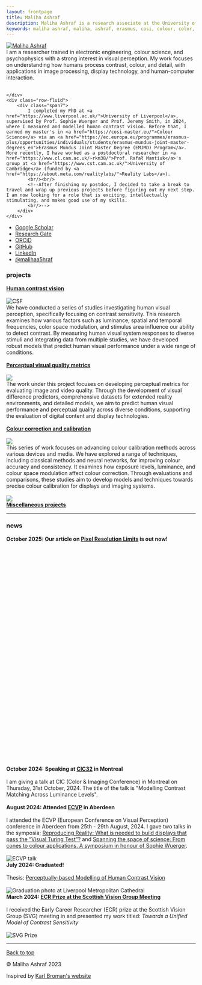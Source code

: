 ```yaml
---
layout: frontpage
title: Maliha Ashraf
description: Maliha Ashraf is a research associate at the University of Cambridge. She has previously received a PhD from the University of Liverpool and an Erasumus Mundus Joint Master degree in "Color in Science & Technology".
keywords: maliha ashraf, maliha, ashraf, erasmus, cosi, colour, color, computational color, computational vision, vision, contrast, contrast sensitivity, perception, modeling, modelling, psychology, psychophysics, ned, ujm, ugr, uef, uol, liverpool, cambridge, reality labs, meta
---
```


<div class="container">
    <div class="row-fluid">
		<div class="span2">
        <a href="../assets/pics/contact.jpg">
            <img src="../assets/pics/contact.jpg"
                  title="Maliha Ashraf" alt="Maliha Ashraf"/></a>
				  <br/>
        </div>
        <div class="span5">
			I am a researcher trained in electronic engineering, colour science, and psychophysics with a strong interest in visual perception. My work focuses on understanding how humans process contrast, colour, and detail, with applications in image processing, display technology, and human-computer interaction.
			<br/>			 
			<!--<strong>PhD student</strong> at <a href="https://www.liverpool.ac.uk/">University of Liverpool</a> supervised by <a href="https://www.liverpool.ac.uk/electrical-engineering-and-electronics/staff/jeremy-smith/">Jeremy Smith</a> and <a href="https://pcwww.liv.ac.uk/~sophiew/">Sophie Wuerger</a><br/>
            <br/>
			<strong>Email:</strong>
			ma905 (at) cam (dot) ac (dot) (uk)-->
			<br/>
        </div>
        
    </div>
	<div class="row-fluid">
		<div class="span7">
			I completed my PhD at <a href="https://www.liverpool.ac.uk/">University of Liverpool</a>, supervised by Prof. Sophie Wuerger and Prof. Jeremy Smith, in 2024, where I measured and modelled human contrast vision. Before that, I earned my master's in <a href="https://cosi-master.eu/">Colour Science</a> via an <a href="https://ec.europa.eu/programmes/erasmus-plus/opportunities/individuals/students/erasmus-mundus-joint-master-degrees_en">Erasmus Mundus Joint Master Degree (EMJMD) Program</a>. More recently, I have worked as a postdoctoral researcher in <a href="https://www.cl.cam.ac.uk/~rkm38/">Prof. Rafał Mantiuk</a>'s group at <a href="https://www.cst.cam.ac.uk/">University of Cambridge</a> (funded by <a href="https://about.meta.com/realitylabs/">Reality Labs</a>).
			<br/><br/>
			<!--After finishing my postdoc, I decided to take a break to travel and wrap up previous projects before figuring out my next step. I am now looking for a role that is exciting, intellectually stimulating, and makes good use of my skills. 
			<br/>-->
		</div>
	</div>
</div>

<div class="navbar">
  <div class="navbar-inner">
      <ul class="nav">  
		  <li><a href="https://scholar.google.com/citations?user=9Jl9K3wAAAAJ&hl=en">Google Scholar</a></li>
		  <li><a href="https://www.researchgate.net/profile/Maliha_Ashraf4">Research Gate</a></li>
		  <li><a href="https://orcid.org/0000-0002-8142-5611">ORCiD</a></li>
          <li><a href="https://github.com/MalihaAshraf">GitHub</a></li>
		  <li><a href="https://www.linkedin.com/in/malihaashraf/">LinkedIn</a></li>
		  <li><a href="https://twitter.com/MalihaA5hraf">@malihaa5hraf</a></li>
      </ul>
  </div>
</div>

<div class="container">
	<h3>projects</h3>
</div>

<div class="container container-box">
    <b><a href="/pages/hvs.html">Human contrast vision</a></b><br/><br/>
    <div class="row-fluid">
        <div class="span3">
			<img src="assets/projects/contrast/castleCSF_icon.gif" alt="CSF">
		</div>
		<div class="span9">
           We have conducted a series of studies investigating human visual perception, specifically focusing on contrast sensitivity. This research examines how various factors such as luminance, spatial and temporal frequencies, color space modulation, and stimulus area influence our ability to detect contrast. By measuring human visual system responses to diverse stimuli and integrating data from multiple studies, we have developed robust models that predict human visual performance under a wide range of conditions.<br/><br/>
        </div> 
	</div> 
</div>

<div class="container container-box">
    <b><a href="/pages/metrics.html">Perceptual visual quality metrics</a></b><br/><br/>
    <div class="row-fluid">
        <div class="span3">
			<img src="assets/projects/metrics/cvvdp_24.gif">
		</div>
		<div class="span9">
            The work under this project focuses on developing perceptual metrics for evaluating image and video quality. Through the development of visual difference predictors, comprehensive datasets for extended reality environments, and detailed models, we aim to predict human visual performance and perceptual quality across diverse conditions, supporting the evaluation of digital content and display technologies. <br/><br/>
        </div> 
	</div> 
</div>

<div class="container container-box">
    <b><a href="/pages/colour.html">Colour correction and calibration</a></b><br/><br/>
    <div class="row-fluid">
        <div class="span3">
			<img src="assets/projects/colour/oled_hvei24.jpg">
		</div>
		<div class="span9">
            This series of work focuses on advancing colour calibration methods across various devices and media. We have explored a range of techniques, including classical methods and neural networks, for improving colour accuracy and consistency. It examines how exposure levels, luminance, and colour space modulation affect colour correction. Through evaluations and comparisons, these studies aim to develop models and techniques towards precise colour calibration for displays and imaging systems.<br/><br/>
        </div> 
	</div> 
</div>

<div class="container container-box">
	<div class="row-fluid">
        <div class="span3">
			<img src="assets/projects/misc/misc_projects_thumbnail.png">
		</div>
		<div class="span9">
            <b><a href="/pages/misc.html">Miscellaneous projects</a></b><br/>
        </div> 
	</div> 
</div>


<hr />

<div class="container">
	<h3>news</h3>
</div>

<div class="container container-box">
    <b>October 2025: Our article on <a href="https://www.cl.cam.ac.uk/research/rainbow/projects/resolution_limit/" target="_blank">Pixel Resolution Limits</a> is out now!</b><br/><br/>
    <div class="row-fluid">
        <!--<div class="span12">
            <div class="iframely-embed"><div class="iframely-responsive" style="height: 140px; padding-bottom:0px;"><a href="https://www.nature.com/articles/s41467-025-64679-2" data-iframely-url="//iframely.net/DmiHeHzl?card=small&theme=light"></a></div></div><script async src="//iframely.net/embed.js"></script>
        </div>    
        <div class="span5">
        </div>-->       
        <div class="span5">
            <div class='altmetric-embed' data-badge-type='donut' data-doi="10.1038/s41467-025-64679-2" data-badge-popover='right' data-link-target='_blank' style="display: flex; justify-content: center;"></div>
			<script type='text/javascript' src='https://embed.altmetric.com/assets/embed.js'></script>
        </div>        
    </div>
    <div class="row-fluid">	
        <div class="span12">
            <div class="iframely-embed"><div class="iframely-responsive" style="height: 140px; padding-bottom: 0;"><a href="https://www.cam.ac.uk/research/news/is-your-ultra-hd-tv-worth-it-scientists-measure-the-resolution-limit-of-the-human-eye" data-iframely-url="//iframely.net/U3OujMkP?card=small&theme=light"></a></div></div>
        </div>
        <div class="span12">
            <div class="iframely-embed"><div class="iframely-responsive" style="height: 140px; padding-bottom: 0;"><a href="https://www.theguardian.com/technology/2025/oct/27/ultra-hd-televisions-4k-8k-not-noticeably-better-study" data-iframely-url="//iframely.net/Yv6Kpqbb?card=small&theme=light"></a></div></div>
        </div>
    </div> <br/>
    <div class="row-fluid">	
        <div class="span12">
            <div class="iframely-embed"><div class="iframely-responsive" style="height: 140px; padding-bottom: 0;"><a href="https://www.popsci.com/technology/eyes-hdtv-pixels/" data-iframely-url="//iframely.net/LHfrG9Xh?card=small&theme=light"></a></div></div>
        </div>
        <div class="span12">
            <div class="iframely-embed"><div class="iframely-responsive" style="height: 140px; padding-bottom: 0;"><a href="https://thedebrief.org/are-4k-and-8k-televisions-worth-it-scientists-say-these-experiments-may-finally-settle-the-debate/" data-iframely-url="//iframely.net/PhDFboGz?card=small&theme=light"></a></div>
        </div>
    </div>
</div>
</div>

<div class="container container-box">
    <b>October 2024: Speaking at <a href="https://www.imaging.org/IST/IST/Conferences/CIC/CIC2024/CIC_Home.aspx" target="_blank">CIC32</a> in Montreal</b><br/><br/>
    <div class="row-fluid">		
        <div class="span12">
            I am giving a talk at CIC (Color & Imaging Conference) in Montreal on Thursday, 31st October, 2024. The title of the talk is "Modelling Contrast Matching Across Luminance Levels".<br/><br/>
        </div> 
	</div> 
</div>

<div class="container container-box">
    <b>August 2024: Attended <a href="https://ecvp2024.abdn.ac.uk/" target="_blank">ECVP</a> in Aberdeen</b><br/><br/>
    <div class="row-fluid">		
        <div class="span12">
            I attended the ECVP (European Conference on Visual Perception) conference in Aberdeen from 25th - 29th August, 2024. I gave two talks in the symposia; <a href="https://ecvp2024.abdn.ac.uk/symposia/">Reproducing Reality: What is needed to build displays that pass the “Visual Turing Test”?</a> and <a href="https://ecvp2024.abdn.ac.uk/symposia/">Spanning the space of science: From cones to colour applications. A symposium in honour of Sophie Wuerger</a>.<br/><br/>
        </div> 
	</div> 
	<div class="row-fluid">	
		<div class="span2">	
		</div>		
		<div class="span8">
			<img src="assets/news/ecvp.JPG" alt="ECVP talk">
		</div>  
	</div> 
</div>

<div class="container container-box">
    <div class="row-fluid">		
        <div class="span9">
		<b>July 2024: Graduated!</b><br/><br/>
        Thesis: <a href="https://doi.org/10.17638/03182202" target="_blank">
		Perceptually-based Modelling of Human Contrast Vision</a><br/><br/>
        </div>   
		<div class="span4">
           <img src="assets/thesis/graduation.jpg" alt="Graduation photo at Liverpool Metropolitan Cathedral">
		</div>
	</div> 
</div>

<div class="container container-box">
    <div class="row-fluid">		
        <div class="span6">
		<b>March 2024: <a href="https://stirlingperception.stir.ac.uk/svg2024/programme/" target="_blank">ECR Prize at the Scottish Vision Group Meeting</a></b><br/><br/>
        I received the Early Career Researcher (ECR) prize at the Scottish Vision Group (SVG) meeting in and presented my work titled: <em>Towards a Unified Model of Contrast Sensitivity</em><br/><br/>
        </div>   
		<div class="span6">
            <img src="assets/news/mdpi2.jpg" alt="SVG Prize">
		</div>       
	</div> 
</div>

<!--
<div class="container">
	<h3>highlights</h3>
</div>

<div class="container container-box">
    <b>November 2023: Attended <a href="https://www.imaging.org/IST/Conferences/CIC/CIC2023/CIC_Home.aspx?hkey=2b9f077c-88d0-4baa-b55f-98ed886aba94&WebsiteKey=6d978a6f-475d-46cc-bcf2-7a9e3d5f8f82&8a93a38c6b0c=7#8a93a38c6b0c">CIC31</a> held in Paris</b><br/><br/>
    <div class="row-fluid">		
        <div class="span9">
            I was one of the short course chairs along with Hong Wei, and also a session chair for the "Multi- and Hyperspectral" technical session. Our poster <em>"Forward and inverse color calibration models for OLED displays"</em> garnered a lot of interest. <br/><br/>
        </div>   
		<div class="span4">
            <a href="assets/cic2023/cic_poster.pdf" target="_blank">
                <img src="assets/cic2023/cic_poster.png" alt="CIC Poster">
            </a>
		</div>
        
	</div> 
</div> -->


<hr />



<footer class="text-muted">
  <div class="container">
    <p class="float-right">
      <a class="text-info" href="#top">Back to top</a>
    </p>
    <p>© Maliha Ashraf 2023</p>
    <p class="small">Inspired by <a href="https://kbroman.org/" class="text-info" target="_blank"> Karl Broman's website </a> </p>
  </div>
</footer>


